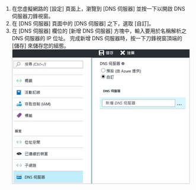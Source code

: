 1. 在您虛擬網路的 [設定] 頁面上，瀏覽到 [DNS 伺服器] 並按一下以開啟 DNS 伺服器刀鋒視窗。
2. 在 [DNS 伺服器] 頁面中的 [DNS 伺服器] 之下，選取 [自訂]。
3. 在 [DNS 伺服器] 欄位的 [新增 DNS 伺服器] 方塊中，輸入要用於名稱解析之 DNS 伺服器的 IP 位址。 完成新增 DNS 伺服器時，按一下刀鋒視窗頂端的 [儲存] 來儲存您的組態。
  ![自訂 DNS](./media/vpn-gateway-add-dns-rm-portal/add_dns.png)
